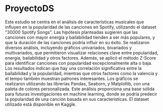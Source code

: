 # ProyectoDS
Este estudio se centra en el análisis de características musicales que influyen en la popularidad de las canciones en Spotify, utilizando el dataset "30000 Spotify Songs". Las hipótesis planteadas sugieren que las canciones con mayor energía y bailabilidad tienden a ser más populares, y que la duración de las canciones podría influir en su éxito. Se realizaron diversos análisis, incluyendo gráficos univariados, bivariados y multivariados, que permitieron visualizar relaciones clave entre popularidad, energía, bailabilidad y otros factores. Además, se aplicó el método Z-Score para identificar canciones con popularidad excepcionalmente alta o baja. Los resultados indican que hay una correlación significativa entre la bailabilidad y la popularidad, mientras que otros factores como la valencia y el tempo también muestran patrones interesantes. Los gráficos se realizaron utilizando las librerías Pandas, Seaborn, y Matplotlib, con una paleta de colores personalizada. Este análisis proporciona una base sólida para futuras investigaciones en machine learning, donde se podría predecir la popularidad de una canción basada en sus características. El dataset utilizado está disponible en Kaggle.
